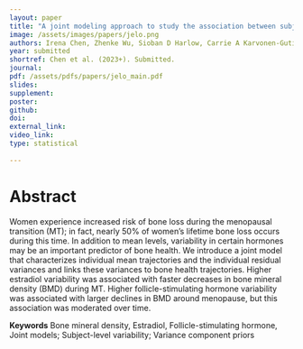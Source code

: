 ```yaml
---
layout: paper
title: "A joint modeling approach to study the association between subject-level longitudinal marker variabilities and repeated outcomes"
image: /assets/images/papers/jelo.png
authors: Irena Chen, Zhenke Wu, Sioban D Harlow, Carrie A Karvonen-Gutierrez, Michelle M Hood, Michael R Elliott
year: submitted
shortref: Chen et al. (2023+). Submitted.
journal:
pdf: /assets/pdfs/papers/jelo_main.pdf
slides: 
supplement: 
poster: 
github: 
doi: 
external_link: 
video_link: 
type: statistical
 
---
```


# Abstract

Women experience increased risk of bone loss during the menopausal transition (MT); in fact, nearly 50% of women’s lifetime bone loss occurs during this time. In addition to mean levels, variability in certain hormones may be an important predictor of bone health. We introduce a joint model that characterizes individual mean trajectories and the individual residual variances and links these variances to bone health trajectories. Higher estradiol variability was associated with faster decreases in bone mineral density (BMD) during MT. Higher follicle-stimulating hormone variability was associated with larger declines in BMD around menopause, but this association was moderated over time.

**Keywords** Bone mineral density, Estradiol, Follicle-stimulating hormone, Joint models; Subject-level variability; Variance component priors